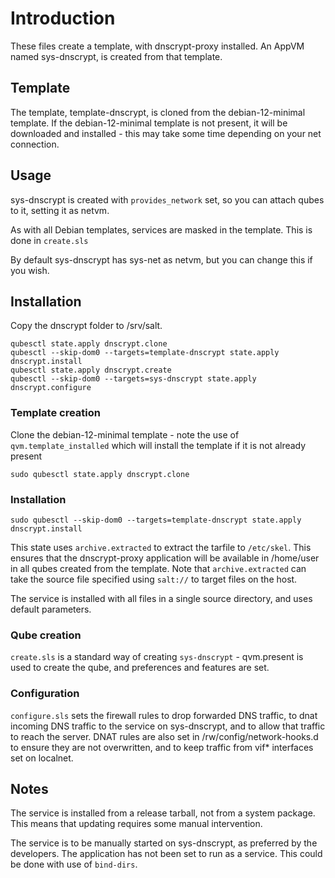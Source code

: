 # Introduction
These files create a template, with dnscrypt-proxy installed.
An AppVM named sys-dnscrypt, is created from that template.

## Template
The template, template-dnscrypt, is cloned from the debian-12-minimal template.
If the debian-12-minimal template is not present, it will be downloaded
and installed - this may take some time depending on your net connection.

## Usage
sys-dnscrypt is created with `provides_network` set, so you can attach qubes to it, setting it as netvm.

As with all Debian templates, services are masked in the template.
This is done in `create.sls`

By default sys-dnscrypt has sys-net as netvm, but you can change this if you wish.

## Installation
Copy the dnscrypt folder to /srv/salt.
```
qubesctl state.apply dnscrypt.clone
qubesctl --skip-dom0 --targets=template-dnscrypt state.apply dnscrypt.install
qubesctl state.apply dnscrypt.create
qubesctl --skip-dom0 --targets=sys-dnscrypt state.apply dnscrypt.configure
```
### Template creation
Clone the debian-12-minimal template - note the use of `qvm.template_installed` which will install the template if it is not already present
```
sudo qubesctl state.apply dnscrypt.clone
```

### Installation
```
sudo qubesctl --skip-dom0 --targets=template-dnscrypt state.apply dnscrypt.install
```
This state uses `archive.extracted` to extract the tarfile to `/etc/skel`.
This ensures that the dnscrypt-proxy application will be available in /home/user in all qubes created from the template.
Note that `archive.extracted` can take the source file specified using `salt://` to target files on the host.

The service is installed with all files in a single source directory, and uses default parameters.

### Qube creation
`create.sls` is a standard way of creating `sys-dnscrypt` - qvm.present is used to create the qube, and preferences and features are set.


### Configuration
`configure.sls` sets the firewall rules to drop forwarded DNS traffic, to dnat incoming DNS traffic to the service on sys-dnscrypt, and to allow that traffic to reach the server.
DNAT rules are also set in /rw/config/network-hooks.d to ensure they are not overwritten, and to keep traffic from vif* interfaces set on localnet.

## Notes
The service is installed from a release tarball, not from a system package.
This means that updating requires some manual intervention.

The service is to be manually started on sys-dnscrypt, as preferred by the developers.
The application has not been set to run as a service.
This could be done with use of `bind-dirs`.
